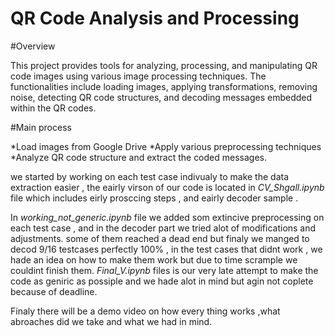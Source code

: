 # QR Code Analysis and Processing
#Overview

This project provides tools for analyzing, processing, and manipulating QR code images using various image processing techniques. The functionalities include loading images, applying transformations, removing noise, detecting QR code structures, and decoding messages embedded within the QR codes.

#Main process

*Load images from Google Drive
*Apply various preprocessing techniques
*Analyze QR code structure and extract the coded messages.

we started by working on each test case indivualy to make the data extraction easier , the eairly virson of our code is located in *CV_Shgall.ipynb* file which includes eirly prosccing steps , and eairly decoder sample .

In *working_not_generic.ipynb* file we added som extincive preprocessing on each test case , and in the decoder part we tried alot of modifications and adjustments. some of them reached a dead end but finaly we manged to decod 9/16 testcases perfectly 100% , in the test cases that didnt work , we hade an idea on how to make them work but due to time scrample we couldint finish them. 
*Final_V.ipynb* files is our very late attempt to make the code as geniric as possiple and we hade alot in mind but agin not coplete because of deadline.

Finaly there will be a demo video on how every thing works ,what abroaches did we take and what we had in mind.





